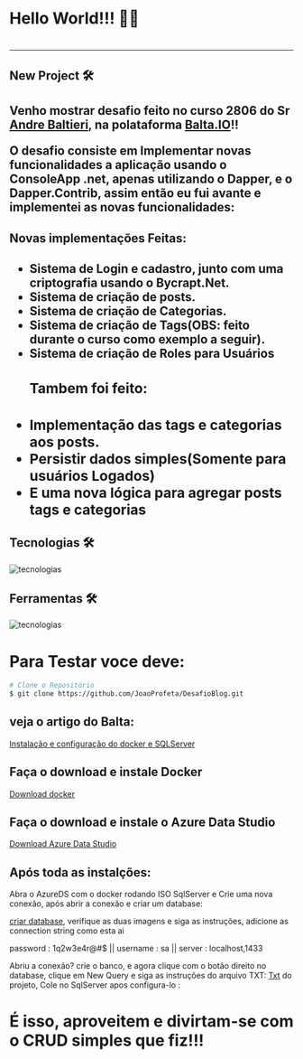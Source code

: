 <h1>  Hello World!!! 🫡🫡  <h1/>
<hr/>
<h2> New Project 🛠️ <h2/>
<p> Venho mostrar desafio feito no curso 2806 do Sr <a href="https://github.com/andrebaltieri">Andre Baltieri<a/>, na polataforma <a href="https://balta.io/">Balta.IO</a>!!</p>
<p> O desafio consiste em Implementar novas funcionalidades a aplicação usando o ConsoleApp .net, apenas utilizando o Dapper, e o Dapper.Contrib, assim então eu fui avante e implementei as novas funcionalidades:</p>
<h2>Novas implementações Feitas: <h2/>
<ul>
  <li>Sistema de Login e cadastro, junto com uma criptografia usando o Bycrapt.Net.</li>
  <li>Sistema de criação de posts.</li>
  <li>Sistema de criação de Categorias.</li>
  <li>Sistema de criação de Tags(OBS: feito durante o curso como exemplo a seguir).</li>
  <li>Sistema de criação de Roles para Usuários</li>
  <h3>Tambem foi feito:<h3/>
  <li>Implementação das tags e categorias aos posts.</li>
  <li>Persistir dados simples(Somente para usuários Logados)</li>
  <li>E uma nova lógica para agregar posts tags e categorias</li>
</ul>
<h2>Tecnologias 🛠️ </h2>
    <img align="center" alt="tecnologias" src="https://skillicons.dev/icons?i=dotnet,cs,">
<h2>Ferramentas 🛠️ </h2>
    <img align="center" alt="tecnologias" src="https://skillicons.dev/icons?i=vscode,azure,docker,powershell">
<h1>Para Testar voce deve: </h1>
    
```bash
# Clone o Repositório
$ git clone https://github.com/JoaoProfeta/DesafioBlog.git

```
<h2> veja o artigo do Balta: </h2>
<a href="https://blog.balta.io/sql-server-docker/">Instalação e configuração do docker e SQLServer</a>
<h2>Faça o download e instale Docker </h2>
<a href="https://www.docker.com/">Download docker</a>

<h2> Faça o download e instale o Azure Data Studio </h2>
<a href="https://learn.microsoft.com/pt-br/azure-data-studio/download-azure-data-studio?tabs=win-install%2Cwin-user-install%2Credhat-install%2Cwindows-uninstall%2Credhat-uninstall">Download Azure Data Studio<a/>


<h2>Após toda as instalções: </h2>
<p>Abra o AzureDS com o docker rodando ISO SqlServer e Crie uma nova conexão, após abrir a conexão e criar um database: </p>
<p> <a href="https://github.com/JoaoProfeta/DesafioBlog/tree/master/assets">criar database</a>, verifique as duas imagens e siga as instruções, adicione as connection string como esta ai</p>
<p>password : 1q2w3e4r@#$ || username : sa || server : localhost,1433</p>

<p>Abriu a conexão? crie o banco, e agora clique com o botão direito no database, clique em New Query e siga as instruções do arquivo TXT: 
<a href="https://github.com/JoaoProfeta/DesafioBlog/blob/master/assets/blog.sql.txt">Txt</a> do projeto, Cole no SqlServer apos configura-lo : </p>

<h1> É isso, aproveitem e divirtam-se com o CRUD simples que fiz!!! </h1>



